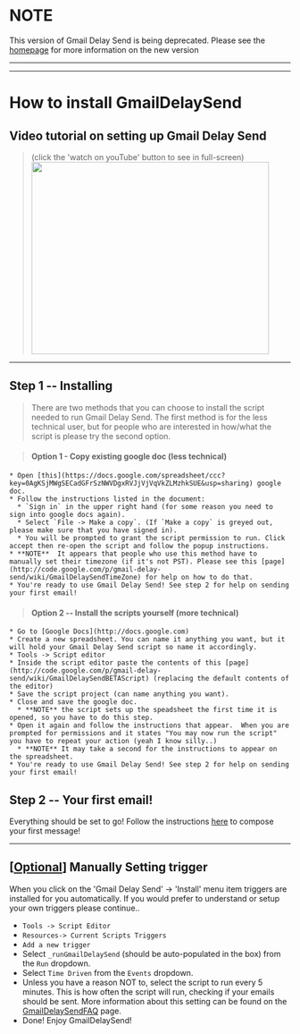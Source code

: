 # NOTE #

This version of Gmail Delay Send is being deprecated. Please see the [homepage](https://gmail-delay-send.googlecode.com) for more information on the new version


---


---


# How to install GmailDelaySend #

## Video tutorial on setting up Gmail Delay Send ##
> (click the 'watch on youTube' button to see in full-screen)
<a href='http://www.youtube.com/watch?feature=player_embedded&v=VozlyDCsmBk' target='_blank'><img src='http://img.youtube.com/vi/VozlyDCsmBk/0.jpg' width='425' height=344 /></a>


---


## Step 1 -- Installing ##
> There are two methods that you can choose to install the script needed to run Gmail Delay Send. The first method is for the less technical user, but for people who are interested in how/what the script is please try the second option.

> #### Option 1 - Copy existing google doc (less technical) ####
    * Open [this](https://docs.google.com/spreadsheet/ccc?key=0AgKSjMWgSECadGFrSzNWVDgxRVJjVjVqVkZLMzhkSUE&usp=sharing) google doc.
    * Follow the instructions listed in the document:
      * `Sign in` in the upper right hand (for some reason you need to sign into google docs again).
      * Select `File -> Make a copy`. (If `Make a copy` is greyed out, please make sure that you have signed in).
      * You will be prompted to grant the script permission to run. Click accept then re-open the script and follow the popup instructions.
    * **NOTE**  It appears that people who use this method have to manually set their timezone (if it's not PST). Please see this [page](http://code.google.com/p/gmail-delay-send/wiki/GmailDelaySendTimeZone) for help on how to do that.
    * You're ready to use Gmail Delay Send! See step 2 for help on sending your first email!


> #### Option 2 -- Install the scripts yourself (more technical) ####
    * Go to [Google Docs](http://docs.google.com)
    * Create a new spreadsheet. You can name it anything you want, but it will hold your Gmail Delay Send script so name it accordingly.
    * Tools -> Script editor
    * Inside the script editor paste the contents of this [page](http://code.google.com/p/gmail-delay-send/wiki/GmailDelaySendBETAScript) (replacing the default contents of the editor)
    * Save the script project (can name anything you want).
    * Close and save the google doc.
      * **NOTE** the script sets up the speadsheet the first time it is opened, so you have to do this step.
    * Open it again and follow the instructions that appear.  When you are prompted for permissions and it states "You may now run the script" you have to repeat your action (yeah I know silly..)
      * **NOTE** It may take a second for the instructions to appear on the spreadsheet.
    * You're ready to use Gmail Delay Send! See step 2 for help on sending your first email!

## Step 2 -- Your first email! ##
Everything should be set to go! Follow the instructions [here](http://code.google.com/p/gmail-delay-send/wiki/GmailDelaySendFirstMessage) to compose your first message!


---


## [[Optional](Optional.md)] Manually Setting trigger ##
When you click on the 'Gmail Delay Send' -> 'Install' menu item triggers are installed for you automatically. If you would prefer to understand or setup your own triggers please continue..
  * `Tools -> Script Editor`
  * `Resources-> Current Scripts Triggers`
  * `Add a new trigger`
  * Select `_runGmailDelaySend` (should be auto-populated in the box) from the `Run` dropdown.
  * Select `Time Driven` from the `Events` dropdown.
  * Unless you have a reason NOT to, select the script to run every 5 minutes. This is how often the script will run, checking if your emails should be sent. More information about this setting can be found on the [GmailDelaySendFAQ](http://code.google.com/p/gmail-delay-send/wiki/GmailDelaySendFAQ) page.
  * Done! Enjoy GmailDelaySend!
